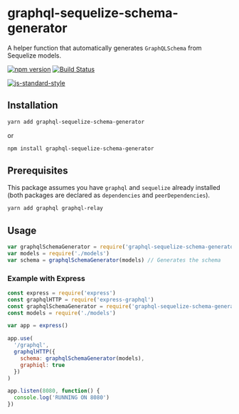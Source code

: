 # graphql-sequelize-schema-generator

A helper function that automatically generates `GraphQLSchema` from Sequelize models.

[![npm version](https://badge.fury.io/js/graphql-sequelize-schema-generator.svg)](https://badge.fury.io/js/graphql-sequelize-schema-generator)
[![Build Status](https://travis-ci.org/rpellerin/graphql-sequelize-schema-generator.svg?branch=master)](https://travis-ci.org/rpellerin/graphql-sequelize-schema-generator)

[![js-standard-style](https://cdn.rawgit.com/feross/standard/master/badge.svg)](http://standardjs.com)

## Installation

```bash
yarn add graphql-sequelize-schema-generator
```

or

```bash
npm install graphql-sequelize-schema-generator
```

## Prerequisites

This package assumes you have `graphql` and `sequelize` already installed (both packages are declared as `dependencies` and `peerDependencies`).

```bash
yarn add graphql graphql-relay
```

## Usage

```javascript
var graphqlSchemaGenerator = require('graphql-sequelize-schema-generator')
var models = require('./models')
var schema = graphqlSchemaGenerator(models) // Generates the schema
```

### Example with Express

```javascript
const express = require('express')
const graphqlHTTP = require('express-graphql')
const graphqlSchemaGenerator = require('graphql-sequelize-schema-generator')
const models = require('./models')

var app = express()

app.use(
  '/graphql',
  graphqlHTTP({
    schema: graphqlSchemaGenerator(models),
    graphiql: true
  })
)

app.listen(8080, function() {
  console.log('RUNNING ON 8080')
})
```
